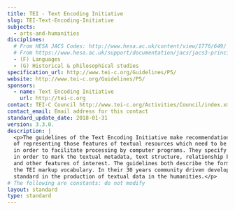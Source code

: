 ```yaml
---
title: TEI - Text Encoding Initiative
slug: TEI-Text-Encoding-Initiative
subjects:
  - arts-and-humanities
disciplines:
  # From HESA JACS Codes: http://www.hesa.ac.uk/content/view/1776/649/ does not exist any more:
  # From https://www.hesa.ac.uk/support/documentation/jacs/jacs3-principal:
  - (F) Languages
  - (G) Historical & philosophical studies
specification_url: http://www.tei-c.org/Guidelines/P5/
website: http://www.tei-c.org/Guidelines/P5/
sponsors:
  - name: Text Encoding Initiative
    url: http://tei-c.org
contact: TEI-C Council http://www.tei-c.org/Activities/Council/index.xml
contact_email: Email address for this contact
standard_update_date: 2018-01-31
version: 3.3.0.
description: |
  <p>The guidelines of the Text Encoding Initiative make recommendations about suitable ways 
  of representing those features of textual resources which need to be identified explicitly 
  in order to facilitate processing by computer programs. They specify a set of XML tags
  in order to mark the textual metadata, text structure, relationship between images and transcriptions 
  and other features of interest. The guidelines both describe the formal TEI encoding scheme, and document
  the TEI markup vocabulary. In their 30 years community driven development they have developed to a de-facto 
  standard in the production of textual data in the humanities.</p>
# The following are constants: do not modify
layout: standard
type: standard
---
```


